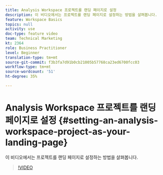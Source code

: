 ```yaml
---
title: Analysis Workspace 프로젝트를 랜딩 페이지로 설정
description: 이 비디오에서는 프로젝트를 랜딩 페이지로 설정하는 방법을 살펴봅니다.
feature: Workspace Basics
topics: null
activity: use
doc-type: feature video
team: Technical Marketing
kt: 2364
role: Business Practitioner
level: Beginner
translation-type: tm+mt
source-git-commit: f3b3fa7d91b0cb21005b57768ca23ed6700fcc03
workflow-type: tm+mt
source-wordcount: '51'
ht-degree: 35%

---
```



# Analysis Workspace 프로젝트를 랜딩 페이지로 설정 {#setting-an-analysis-workspace-project-as-your-landing-page}

이 비디오에서는 프로젝트를 랜딩 페이지로 설정하는 방법을 살펴봅니다.

>[!VIDEO](https://video.tv.adobe.com/v/25460/?quality=12)
